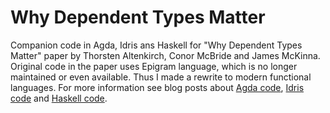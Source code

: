 Why Dependent Types Matter
==========================

Companion code in Agda, Idris ans Haskell for "Why Dependent Types Matter" paper
by Thorsten Altenkirch, Conor McBride and James McKinna.  Original code in the
paper uses Epigram language, which is no longer maintained or even available.
Thus I made a rewrite to modern functional languages.  For more information see
blog posts about [Agda
code](http://lambda.jstolarek.com/2013/11/why-dependent-types-matter-in-agda/),
[Idris code](http://lambda.jstolarek.com/2013/12/idris-first-impressions/) and
[Haskell
code](http://lambda.jstolarek.com/2014/12/why-dependent-types-matter-in-haskell/).
